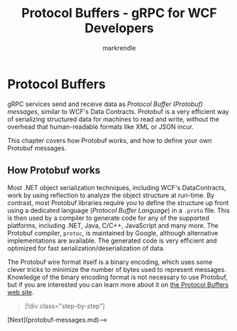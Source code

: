 ﻿---
title: Protocol Buffers - gRPC for WCF Developers
description: Introduction to the Protocol Buffers wire format used for gRPC networking
author: markrendle
ms.date: 09/09/2019
---

# Protocol Buffers

gRPC services send and receive data as *Protocol Buffer (Protobuf) messages*, similar to WCF's Data Contracts. Protobuf is a very efficient way of serializing structured data for machines to read and write, without the overhead that human-readable formats like XML or JSON incur.

This chapter covers how Protobuf works, and how to define your own Protobuf messages.

## How Protobuf works

Most .NET object serialization techniques, including WCF's DataContracts, work by using reflection to analyze the object structure at run-time. By contrast, most Protobuf libraries require you to define the structure up front using a dedicated language (*Protocol Buffer Language*) in a `.proto` file. This is then used by a compiler to generate code for any of the supported platforms, including .NET, Java, C/C++, JavaScript and many more. The Protobuf compiler, `protoc`, is maintained by Google, although alternative implementations are available. The generated code is very efficient and optimized for fast serialization/deserialization of data.

The Protobuf wire format itself is a binary encoding, which uses some clever tricks to minimize the number of bytes used to represent messages. Knowledge of the binary encoding format is not necessary to use Protobuf, but if you are interested you can learn more about it on [the Protocol Buffers web site](https://developers.google.com/protocol-buffers/docs/encoding).

>[!div class="step-by-step"]
<!-->[Next](protobuf-messages.md)-->
